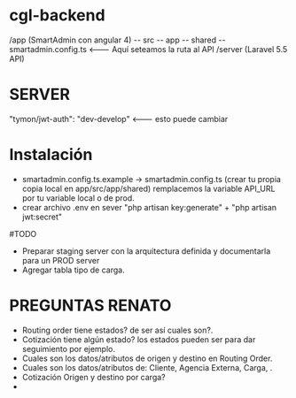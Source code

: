 # cgl-backend
/app (SmartAdmin con angular 4)
	-- src
		-- app
			-- shared
				-- smartadmin.config.ts <--- Aquí seteamos la ruta al API
/server (Laravel 5.5 API)

# SERVER
"tymon/jwt-auth": "dev-develop" <--- esto puede cambiar

# Instalación
- smartadmin.config.ts.example -> smartadmin.config.ts (crear tu propia copia local en app/src/app/shared) remplacemos la variable API_URL por tu variable local o de prod.
- crear archivo .env en sever "php artisan key:generate" + "php artisan jwt:secret"

#TODO
- Preparar staging server con la arquitectura definida y documentarla para un PROD server
- Agregar tabla tipo de carga.


# PREGUNTAS RENATO
- Routing order tiene estados? de ser así cuales son?.
- Cotización tiene algún estado? los estados pueden ser para dar seguimiento por ejemplo.
- Cuales son los datos/atributos de origen y destino en Routing Order.
- Cuales son los datos/atributos de: Cliente, Agencia Externa, Carga, .
- Cotización Origen y destino por carga?
-


